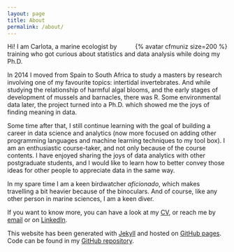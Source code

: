 ```yaml
---
layout: page
title: About
permalink: /about/
---
```


<div style="float:right;">
{% avatar cfmuniz size=200 %}
</div>

Hi! I am Carlota, a marine ecologist by training who got curious about statistics and data analysis while doing my Ph.D.

In 2014 I moved from Spain to South Africa to study a masters by research involving one of my favourite topics: intertidal invertebrates. And while studying the relationship of harmful algal blooms, and the early stages of development of mussels and barnacles, there was R. Some environmental data later, the project turned into a Ph.D. which showed me the joys of finding meaning in data.

Some time after that, I still continue learning with the goal of building a career in data science and analytics (now more focused on adding other programming languages and machine learning techniques to my tool box). I am an enthusiastic course-taker, and not only because of the course contents. I have enjoyed sharing the joys of data analytics with other postgraduate students, and I would like to learn how to better convey those ideas for other people to appreciate data in the same way.

In my spare time I am a keen birdwatcher *aficionado*, which makes travelling a bit heavier because of the binoculars. And of course, like any other person in marine sciences, I am a keen diver.

If you want to know more, you can have a look at my [CV](https://cfmuniz.github.io/), or reach me by [email](mailto:carlota.fernandezmuniz@gmail.com) or on [LinkedIn](https://www.linkedin.com/in/carlotamuniz/).


This website has been generated with [Jekyll](https://jekyllrb.com/) and hosted on [GitHub pages](https://pages.github.com/). Code can be found in my [GitHub repository](https://github.com/cfmuniz).